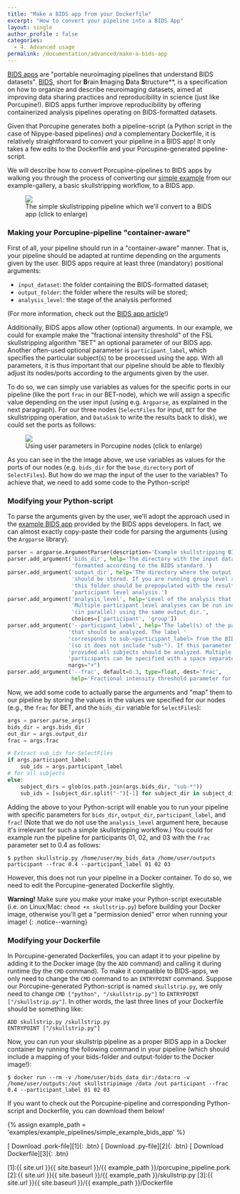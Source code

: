 ```yaml
---
title: "Make a BIDS app from your Dockerfile"
excerpt: "How to convert your pipeline into a BIDS App"
layout: single
author_profile : false
categories:
  - 4. Advanced usage
permalink: /documentation/advanced/make-a-bids-app
---
```


[BIDS apps](http://bids-apps.neuroimaging.io/) are "portable neuroimaging
pipelines that understand BIDS datasets". [BIDS](http://bids.neuroimaging.io/),
short for **B**rain **I**maging **D**ata **S**tructure**, is a specification on
how to organize and describe neuroimaging datasets, aimed at improving
data sharing practices and reproducibility in science (just like Porcupine!).
BIDS apps further improve reproducibility by offering containerized
analysis pipelines operating on BIDS-formatted datasets.

Given that Porcupine generates both a pipeline-script (a Python script in the
case of Nipype-based pipelines) *and* a complementary Dockerfile, it is
relatively straightforward to convert your pipeline in a BIDS app! It only
takes a few edits to the Dockerfile and your Porcupine-generated pipeline-script.

We will describe how to convert Porcupine-pipelines to BIDS apps by walking you
through the process of converting our [simple example](/Porcupine/documentation/basics/simple-example)
from our example-gallery, a basic skullstripping workflow, to a BIDS app.

<figure>
	<a href="{{ site.url }}{{ site.baseurl }}/documentation/images/simple_bids_app.png"><img
    src="{{ site.url }}{{ site.baseurl }}/{{ example_path }}/documentation/images/simple_bids_app.png"></a>
	<figcaption>The simple skullstripping pipeline which we'll convert to a BIDS app (click to enlarge)</figcaption>
</figure>

### Making your Porcupine-pipeline "container-aware"
First of all, your pipeline should run in a "container-aware" manner. That is,
your pipeline should be adapted at runtime depending on the arguments given
by the user. BIDS apps require at least three (mandatory) positional arguments:

- `input_dataset`: the folder containing the BIDS-formatted dataset;
- `output_folder`: the folder where the results will be stored;
- `analysis_level`: the stage of the analysis performed

(For more information, check out the [BIDS app article](http://journals.plos.org/ploscompbiol/article?id=10.1371/journal.pcbi.1005209)!)

Additionally, BIDS apps allow other (optional) arguments. In our example, we could
for example make the "fractional intensity threshold" of the
FSL skullstripping algorithm "BET" an optional parameter of our BIDS app. Another
often-used optional parameter is `participant_label`, which specifies the particular
subject(s) to be processed using the app. With all parameters, it is thus important that
our pipeline should be able to flexibly adjust its nodes/ports according to the
arguments given by the user.

To do so, we can simply use variables as values for the specific ports in our
pipeline (like the port `frac` in our BET-node), which we will assign a
specific value depending on the user input (using e.g. `Argparse`, as explained
in the next paragraph). For our three nodes (`SelectFiles` for input, `BET` for
the skullstripping operation, and `DataSink` to write the results back to disk),
we could set the ports as follows:

<figure>
	<a href="{{ site.url }}{{ site.baseurl }}/documentation/images/port_params_bids_app.png"><img
    src="{{ site.url }}{{ site.baseurl }}/{{ example_path }}/documentation/images/port_params_bids_app.png"></a>
	<figcaption>Using user parameters in Porcupine nodes (click to enlarge)</figcaption>
</figure>

As you can see in the the image above, we use variables as values for
the ports of our nodes (e.g. `bids_dir` for the `base_directory` port of `SelectFiles`).
But how do we map the input of the user to the variables? To achieve that, we
need to add some code to the Python-script!

### Modifying your Python-script
To parse the arguments given by the user, we'll adopt the approach used in the
[example BIDS app](https://github.com/BIDS-Apps/example) provided by the BIDS
apps developers. In fact, we can almost exactly copy-paste their code for
parsing the arguments (using the `Argparse` library).

```python
parser = argparse.ArgumentParser(description='Example skullstripping BIDS App entrypoint script.')
parser.add_argument('bids_dir', help='The directory with the input dataset '
                    'formatted according to the BIDS standard.')
parser.add_argument('output_dir', help='The directory where the output files '
                    'should be stored. If you are running group level analysis '
                    'this folder should be prepopulated with the results of the'
                    'participant level analysis.')
parser.add_argument('analysis_level', help='Level of the analysis that will be performed. '
                    'Multiple participant level analyses can be run independently '
                    '(in parallel) using the same output_dir.',
                    choices=['participant', 'group'])
parser.add_argument('--participant_label', help='The label(s) of the participant(s) '
                   'that should be analyzed. The label '
                   'corresponds to sub-<participant_label> from the BIDS spec '
                   '(so it does not include "sub-"). If this parameter is not '
                   'provided all subjects should be analyzed. Multiple '
                   'participants can be specified with a space separated list.',
                   nargs="+")
parser.add_argument('--frac', default=0.3, type=float, dest='frac',
                    help='Fractional intensity threshold parameter for FSL BET')
```

Now, we add some code to actually parse the arguments and "map" them to our
pipeline by storing the values in the values we specified for our nodes
(e.g., the `frac` for BET, and the `bids_dir` variable for `SelectFiles`):

```python
args = parser.parse_args()
bids_dir = args.bids_dir
out_dir = args.output_dir
frac = args.frac

# Extract sub_ids for SelectFiles
if args.participant_label:
    sub_ids = args.participant_label
# for all subjects
else:
    subject_dirs = glob(os.path.join(args.bids_dir, "sub-*"))
    sub_ids = [subject_dir.split("-")[-1] for subject_dir in subject_dirs]
```

Adding the above to your Python-script will enable you to run your pipeline with
specific parameters for `bids_dir`, `output_dir`, `participant_label`, and `frac`!
(Note that we do not use the `analysis_level` argument here, because it's irrelevant
for such a simple skullstripping workflow.) You could for example run the pipeline
for participants 01, 02, and 03 with the `frac` parameter set to 0.4 as follows:

```
$ python skullstrip.py /home/user/my_bids_data /home/user/outputs participant --frac 0.4 --participant_label 01 02 03
```

However, this does not run your pipeline in a Docker container. To do so,
we need to edit the Porcupine-generated Dockerfile slightly.

**Warning!** Make sure you make your make your Python-script executable
(i.e. on Linux/Mac: `chmod +x skullstrip.py`) before building your Docker image,
otherwise you'll get a "permission denied" error when running your image!
{: .notice--warning}

### Modifying your Dockerfile
In Porcupine-generated Dockerfiles, you can adapt it to your pipeline by
adding it to the Docker image (by the `ADD` command) and calling it during
runtime (by the `CMD` command). To make it compatible to BIDS-apps, we only need
to change the `CMD` command to an `ENTRYPOINT` command. Suppose our Porcupine-generated
Python-script is named `skullstrip.py`, we only need to change `CMD ["python", "/skullstrip.py"]`
to `ENTRYPOINT ["/skullstrip.py"]`. In other words, the last three lines of your
Dockerfile should be something like:

```
ADD skullstrip.py /skullstrip.py
ENTRYPOINT ["/skullstrip.py"]
```

Now, you can run your skullstrip pipeline as a proper BIDS app in a Docker container
by running the following command in your pipeline (which should include a mapping
of your bids-folder and output-folder to the Docker image!):

```
$ docker run --rm -v /home/user/bids_data_dir:/data:ro -v /home/user/outputs:/out skullstripimage /data /out participant --frac 0.4 --participant_label 01 02 03
```

If you want to check out the Porcupine-pipeline and corresponding Python-script
and Dockerfile, you can download them below!

{% assign example_path = 'examples/example_pipelines/simple_example_bids_app' %}

[<i class="fa fa-download"></i> Download .pork-file][1]{: .btn}
[<i class="fa fa-download"></i> Download .py-file][2]{: .btn}
[<i class="fa fa-download"></i> Download Dockerfile][3]{: .btn}

[1]:{{ site.url }}{{ site.baseurl }}/{{ example_path }}/porcupine_pipeline.pork
[2]:{{ site.url }}{{ site.baseurl }}/{{ example_path }}/skullstrip.py
[3]:{{ site.url }}{{ site.baseurl }}/{{ example_path }}/Dockerfile

